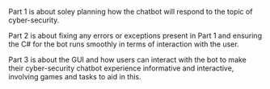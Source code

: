 Part 1 is about soley planning how the chatbot will respond to the topic of cyber-security.

Part 2 is about fixing any errors or exceptions present in Part 1 and ensuring the C# for the bot runs smoothly in terms of interaction with the user.

Part 3 is about the GUI and how users can interact with the bot to make their cyber-security chatbot experience informative and interactive, involving games and tasks to aid in this. 
